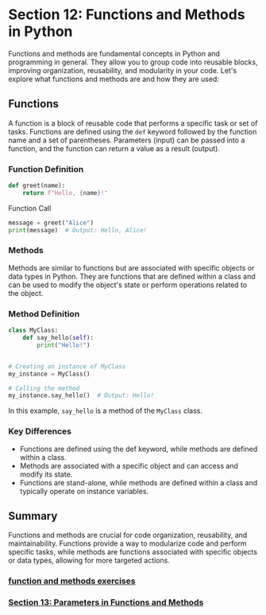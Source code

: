 # Section 12: Functions and Methods in Python

Functions and methods are fundamental concepts in Python and programming in general. They allow you to group code into
reusable blocks, improving organization, reusability, and modularity in your code. Let's explore what functions and
methods are and how they are used:

## Functions

A function is a block of reusable code that performs a specific task or set of tasks. Functions are defined using
the `def` keyword followed by the function name and a set of parentheses. Parameters (input) can be passed into a
function, and the function can return a value as a result (output).

### Function Definition

```python
def greet(name):
    return f"Hello, {name}!"
```

Function Call

```python
message = greet("Alice")
print(message)  # Output: Hello, Alice!
```

### Methods

Methods are similar to functions but are associated with specific objects or data types in Python. They are functions
that are defined within a class and can be used to modify the object's state or perform operations related to the
object.

### Method Definition

```python
class MyClass:
    def say_hello(self):
        print("Hello!")


# Creating an instance of MyClass
my_instance = MyClass()

# Calling the method
my_instance.say_hello()  # Output: Hello!
```

In this example, `say_hello` is a method of the `MyClass` class.

### Key Differences

* Functions are defined using the def keyword, while methods are defined within a class.
* Methods are associated with a specific object and can access and modify its state.
* Functions are stand-alone, while methods are defined within a class and typically operate on instance variables.

## Summary

Functions and methods are crucial for code organization, reusability, and maintainability. Functions provide a way to
modularize code and perform specific tasks, while methods are functions associated with specific objects or data types,
allowing for more targeted actions.

### [function and methods exercises][1]
### [Section 13: Parameters in Functions and Methods][2]


[1]: ../python_exercises/12_functions_and_methods.py
[2]: ./13_parameters_in_functions_and_methods.md
